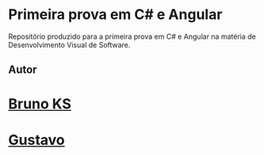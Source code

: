 # Primeira prova em C# e Angular
Repositório produzido para a primeira prova em C# e Angular na matéria de Desenvolvimento Visual de Software.

## Autor
# [Bruno KS](https://github.com/BrumKS)
# [Gustavo](https://github.com/SSadelli)
